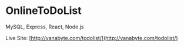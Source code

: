 # OnlineToDoList
MySQL, Express, React, Node.js

Live Site: [http://vanabyte.com/todolist/](http://vanabyte.com/todolist/)

